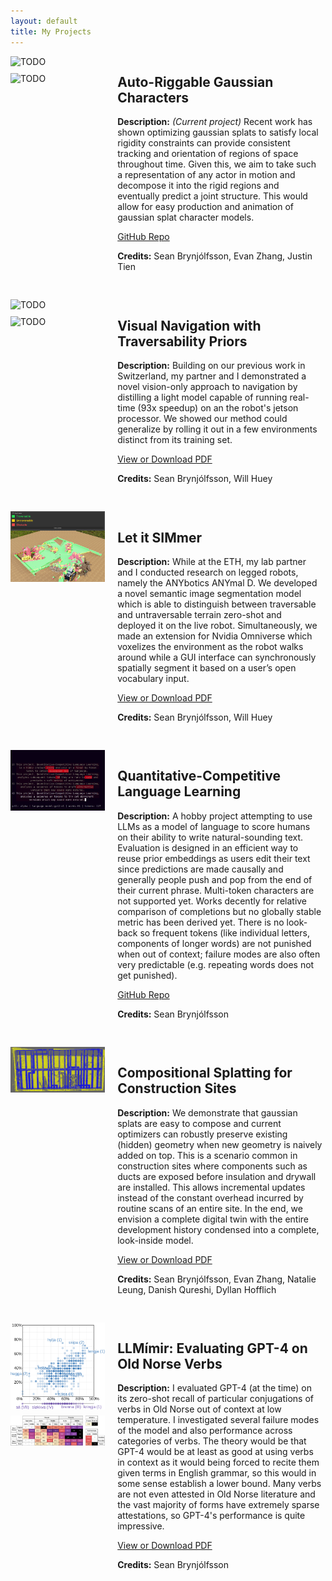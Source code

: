 ```yaml
---
layout: default
title: My Projects
---
```


<style>
.projects-container {
  display: flex;
  flex-wrap: wrap;
  justify-content: space-between;
}

.project {
  display: grid;
  grid-template-columns: 30% 65%; 
  grid-column-gap: 20px; 
  margin-bottom: 30px;
  width: 100%;
}

.project .image-container {
  display: flex;
  flex-direction: column; 
}

.project img {
  width: 100%; 
  max-height: 350px; 
  object-fit: cover; 
  margin-bottom: 10px; 
}

.project .project-text {
  width: 100%; 
}

@media (max-width: 800px) {
  .project {
    grid-template-columns: 100%; 
  }

  .project img, .project .project-text {
    margin: 0;
  }
}


</style>

<div class="projects-container">

  <!-- GRIG Project -->
  <div class="project">
    <div class="image-container">
        <img src="assets/grig1.gif" alt="TODO" />
        <img src="assets/grig2.gif" alt="TODO" />
    </div>
    <div class="project-text">
      <h2>Auto-Riggable Gaussian Characters</h2>
      <p><strong>Description:</strong> <i>(Current project)</i> Recent work has shown optimizing gaussian splats to satisfy local rigidity constraints can provide consistent tracking and orientation of regions of space throughout time. Given this, we aim to take such a representation of any actor in motion and decompose it into the rigid regions and eventually predict a joint structure. This would allow for easy production and animation of gaussian splat character models.</p>
      <a href="https://github.com/jolfss/grig">GitHub Repo</a>
      <p><strong>Credits:</strong> Sean Brynjólfsson, Evan Zhang, Justin Tien</p>
    </div>
  </div>

  <!-- Visual Navigation Project -->
  <div class="project">
    <div class="image-container">
      <img src="assets/anymal_construction.gif" alt="TODO">
      <img src="assets/spliced.png" alt="TODO">
    </div>
    <div class="project-text">
      <h2>Visual Navigation with Traversability Priors</h2>
      <p><strong>Description:</strong> Building on our previous work in Switzerland, my partner and I demonstrated a novel vision-only approach to navigation by distilling a light model capable of running real-time (93x speedup) on an the robot's jetson processor. We showed our method could generalize by rolling it out in a few environments distinct from its training set.</p>
      <a href="files/VisualNavTravPriors.pdf">View or Download PDF</a>
      <p><strong>Credits:</strong> Sean Brynjólfsson, Will Huey</p>
    </div>
  </div>

  <!-- Let it SIMmer Project -->
  <div class="project">
    <div class="image-container">
      <img src="assets/ovseg.png" alt="Let it SIMmer">
    </div>
    <div class="project-text">
      <h2>Let it SIMmer</h2>
      <p><strong>Description:</strong> While at the ETH, my lab partner and I conducted research on legged robots, namely the ANYbotics ANYmal D. We developed a novel semantic image segmentation model which is able to distinguish between traversable and untraversable terrain zero-shot and deployed it on the live robot. Simultaneously, we made an extension for Nvidia Omniverse which voxelizes the environment as the robot walks around while a GUI interface can synchronously spatially segment it based on a user’s open vocabulary input.</p>
      <a href="files/LetItSIMmer.pdf">View or Download PDF</a>
      <p><strong>Credits:</strong> Sean Brynjólfsson, Will Huey</p>
    </div>
  </div>

  <!-- QCLL Project -->
  <div class="project">
    <div class="image-container">
      <img src="assets/qcll.png" alt="TODO">
    </div>
    <div class="project-text">
      <h2>Quantitative-Competitive Language Learning</h2>
      <p><strong>Description:</strong> A hobby project attempting to use LLMs as a model of language to score humans on their ability to write natural-sounding text. Evaluation is designed in an efficient way to reuse prior embeddings as users edit their text since predictions are made causally and generally people push and pop from the end of their current phrase. Multi-token characters are not supported yet. Works decently for relative comparison of completions but no globally stable metric has been derived yet. There is no look-back so frequent tokens (like individual letters, components of longer words) are not punished when out of context; failure modes are also often very predictable (e.g. repeating words does not get punished).</p>
      <a href="https://github.com/jolfss/qcll">GitHub Repo</a>
      <p><strong>Credits:</strong> Sean Brynjólfsson</p>
    </div>
  </div>

  <!-- Compositional Splatting Project -->
  <div class="project">
    <div class="image-container">
      <img src="assets/gaussian_seg.png" alt="TODO">
    </div>
    <div class="project-text">
      <h2>Compositional Splatting for Construction Sites</h2>
      <p><strong>Description:</strong> We demonstrate that gaussian splats are easy to compose and current optimizers can robustly preserve existing (hidden) geometry when new geometry is naively added on top. This is a scenario common in construction sites where components such as ducts are exposed before insulation and drywall are installed. This allows incremental updates instead of the constant overhead incurred by routine scans of an entire site. In the end, we envision a complete digital twin with the entire development history condensed into a complete, look-inside model.</p>
      <a href="files/SplatConstruction.pdf">View or Download PDF</a>
      <p><strong>Credits:</strong> Sean Brynjólfsson, Evan Zhang, Natalie Leung, Danish Qureshi, Dyllan Hofflich</p>
    </div>
  </div>

  <!-- LLMímir Project -->
  <div class="project">
    <div class="image-container">
      <img src="assets/llmimir_voices.png" alt="TODO">
      <img src="assets/llmimir_inflection.png" alt="TODO">
    </div>
    <div class="project-text">
      <h2>LLMímir: Evaluating GPT-4 on Old Norse Verbs</h2>
      <p><strong>Description:</strong> I evaluated GPT-4 (at the time) on its zero-shot recall of particular conjugations of verbs in Old Norse out of context at low temperature. I investigated several failure modes of the model and also performance across categories of verbs. The theory would be that GPT-4 would be at least as good at using verbs in context as it would being forced to recite them given terms in English grammar, so this would in some sense establish a lower bound. Many verbs are not even attested in Old Norse literature and the vast majority of forms have extremely sparse attestations, so GPT-4's performance is quite impressive.</p>
      <a href="files/LLMímir.pdf">View or Download PDF</a>  
      <p><strong>Credits:</strong> Sean Brynjólfsson</p>
    </div>
  </div>

</div>
